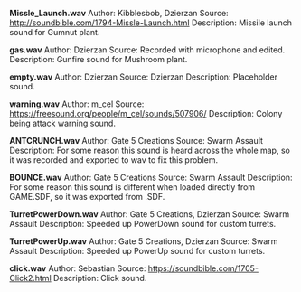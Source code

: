 **Missle_Launch.wav**
Author: Kibblesbob, Dzierzan
Source: http://soundbible.com/1794-Missle-Launch.html
Description: Missile launch sound for Gumnut plant.

**gas.wav**
Author: Dzierzan
Source: Recorded with microphone and edited.
Description: Gunfire sound for Mushroom plant.

**empty.wav**
Author: Dzierzan
Source: Dzierzan
Description: Placeholder sound.

**warning.wav**
Author: m_cel
Source: https://freesound.org/people/m_cel/sounds/507906/
Description: Colony being attack warning sound.

**ANTCRUNCH.wav**
Author: Gate 5 Creations
Source: Swarm Assault
Description: For some reason this sound is heard across the whole map, so it was recorded and exported to wav to fix this problem.

**BOUNCE.wav**
Author: Gate 5 Creations
Source: Swarm Assault
Description: For some reason this sound is different when loaded directly from GAME.SDF, so it was exported from .SDF.

**TurretPowerDown.wav**
Author: Gate 5 Creations, Dzierzan
Source: Swarm Assault
Description: Speeded up PowerDown sound for custom turrets.

**TurretPowerUp.wav**
Author: Gate 5 Creations, Dzierzan
Source: Swarm Assault
Description: Speeded up PowerUp sound for custom turrets.

**click.wav**
Author: Sebastian
Source: https://soundbible.com/1705-Click2.html
Description: Click sound.
